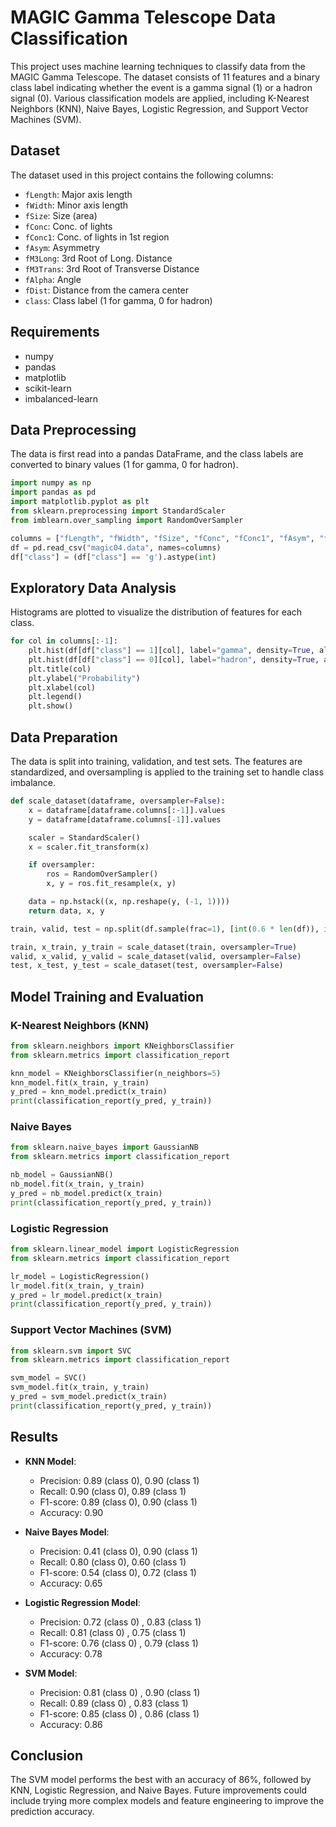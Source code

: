# MAGIC Gamma Telescope Data Classification

This project uses machine learning techniques to classify data from the MAGIC Gamma Telescope. The dataset consists of 11 features and a binary class label indicating whether the event is a gamma signal (1) or a hadron signal (0). Various classification models are applied, including K-Nearest Neighbors (KNN), Naive Bayes, Logistic Regression, and Support Vector Machines (SVM).

## Dataset

The dataset used in this project contains the following columns:

- `fLength`: Major axis length
- `fWidth`: Minor axis length
- `fSize`: Size (area)
- `fConc`: Conc. of lights
- `fConc1`: Conc. of lights in 1st region
- `fAsym`: Asymmetry
- `fM3Long`: 3rd Root of Long. Distance
- `fM3Trans`: 3rd Root of Transverse Distance
- `fAlpha`: Angle
- `fDist`: Distance from the camera center
- `class`: Class label (1 for gamma, 0 for hadron)

## Requirements

- numpy
- pandas
- matplotlib
- scikit-learn
- imbalanced-learn


## Data Preprocessing

The data is first read into a pandas DataFrame, and the class labels are converted to binary values (1 for gamma, 0 for hadron).

```python
import numpy as np
import pandas as pd
import matplotlib.pyplot as plt
from sklearn.preprocessing import StandardScaler
from imblearn.over_sampling import RandomOverSampler

columns = ["fLength", "fWidth", "fSize", "fConc", "fConc1", "fAsym", "fM3Long", "fM3Trans", "fAlpha", "fDist", "class"]
df = pd.read_csv("magic04.data", names=columns)
df["class"] = (df["class"] == 'g').astype(int)
```

## Exploratory Data Analysis

Histograms are plotted to visualize the distribution of features for each class.

```python
for col in columns[:-1]:
    plt.hist(df[df["class"] == 1][col], label="gamma", density=True, alpha=0.9, color="blue")
    plt.hist(df[df["class"] == 0][col], label="hadron", density=True, alpha=0.5, color="yellow")
    plt.title(col)
    plt.ylabel("Probability")
    plt.xlabel(col)
    plt.legend()
    plt.show()
```

## Data Preparation

The data is split into training, validation, and test sets. The features are standardized, and oversampling is applied to the training set to handle class imbalance.

```python
def scale_dataset(dataframe, oversampler=False):
    x = dataframe[dataframe.columns[:-1]].values
    y = dataframe[dataframe.columns[-1]].values

    scaler = StandardScaler()
    x = scaler.fit_transform(x)

    if oversampler:
        ros = RandomOverSampler()
        x, y = ros.fit_resample(x, y)

    data = np.hstack((x, np.reshape(y, (-1, 1))))
    return data, x, y

train, valid, test = np.split(df.sample(frac=1), [int(0.6 * len(df)), int(0.8 * len(df))])

train, x_train, y_train = scale_dataset(train, oversampler=True)
valid, x_valid, y_valid = scale_dataset(valid, oversampler=False)
test, x_test, y_test = scale_dataset(test, oversampler=False)
```

## Model Training and Evaluation

### K-Nearest Neighbors (KNN)

```python
from sklearn.neighbors import KNeighborsClassifier
from sklearn.metrics import classification_report

knn_model = KNeighborsClassifier(n_neighbors=5)
knn_model.fit(x_train, y_train)
y_pred = knn_model.predict(x_train)
print(classification_report(y_pred, y_train))
```

### Naive Bayes

```python
from sklearn.naive_bayes import GaussianNB
from sklearn.metrics import classification_report

nb_model = GaussianNB()
nb_model.fit(x_train, y_train)
y_pred = nb_model.predict(x_train)
print(classification_report(y_pred, y_train))
```

### Logistic Regression

```python
from sklearn.linear_model import LogisticRegression
from sklearn.metrics import classification_report

lr_model = LogisticRegression()
lr_model.fit(x_train, y_train)
y_pred = lr_model.predict(x_train)
print(classification_report(y_pred, y_train))
```

### Support Vector Machines (SVM)

```python
from sklearn.svm import SVC
from sklearn.metrics import classification_report

svm_model = SVC()
svm_model.fit(x_train, y_train)
y_pred = svm_model.predict(x_train)
print(classification_report(y_pred, y_train))
```

## Results

- **KNN Model**:
  - Precision: 0.89 (class 0), 0.90 (class 1)
  - Recall: 0.90 (class 0), 0.89 (class 1)
  - F1-score: 0.89 (class 0), 0.90 (class 1)
  - Accuracy: 0.90

- **Naive Bayes Model**:
  - Precision: 0.41 (class 0), 0.90 (class 1)
  - Recall: 0.80 (class 0), 0.60 (class 1)
  - F1-score: 0.54 (class 0), 0.72 (class 1)
  - Accuracy: 0.65

- **Logistic Regression Model**:
  - Precision: 0.72 (class 0) , 0.83 (class 1)
  - Recall: 0.81 (class 0) , 0.75 (class 1)
  - F1-score: 0.76 (class 0) , 0.79 (class 1)
  - Accuracy: 0.78

- **SVM Model**:
  - Precision: 0.81 (class 0) , 0.90 (class 1)
  - Recall: 0.89 (class 0) , 0.83 (class 1)
  - F1-score: 0.85 (class 0) , 0.86 (class 1)
  - Accuracy: 0.86

## Conclusion

The SVM model performs the best with an accuracy of 86%, followed by KNN, Logistic Regression, and Naive Bayes. Future improvements could include trying more complex models and feature engineering to improve the prediction accuracy.

